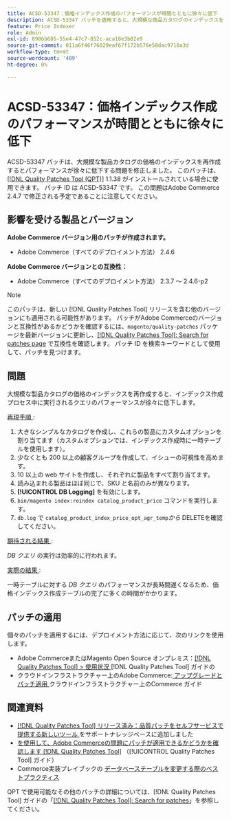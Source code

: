 ```yaml
---
title: ACSD-53347：価格インデックス作成のパフォーマンスが時間とともに徐々に低下
description: ACSD-53347 パッチを適用すると、大規模な商品カタログのインデックスを再作成する際にパフォーマンスが徐々に低下するAdobe Commerceの問題を修正できます。
feature: Price Indexer
role: Admin
exl-id: 8986b685-55e4-47c7-852c-aca18e3b02e9
source-git-commit: 011a6f46f76029eaf67f172b576e58dac9710a3d
workflow-type: tm+mt
source-wordcount: '409'
ht-degree: 0%

---
```


# ACSD-53347：価格インデックス作成のパフォーマンスが時間とともに徐々に低下

ACSD-53347 パッチは、大規模な製品カタログの価格のインデックスを再作成するとパフォーマンスが徐々に低下する問題を修正しました。 このパッチは、[[!DNL Quality Patches Tool (QPT)]](https://experienceleague.adobe.com/en/docs/commerce-operations/tools/quality-patches-tool/quality-patches-tool-to-self-serve-quality-patches) 1.1.38 がインストールされている場合に使用できます。 パッチ ID は ACSD-53347 です。 この問題はAdobe Commerce 2.4.7 で修正される予定であることに注意してください。

## 影響を受ける製品とバージョン

**Adobe Commerce バージョン用のパッチが作成されます。**

* Adobe Commerce（すべてのデプロイメント方法） 2.4.6

**Adobe Commerce バージョンとの互換性：**

* Adobe Commerce（すべてのデプロイメント方法） 2.3.7 ～ 2.4.6-p2

>[!NOTE]
>
>このパッチは、新しい [!DNL Quality Patches Tool] リリースを含む他のバージョンにも適用される可能性があります。 パッチがAdobe Commerceのバージョンと互換性があるかどうかを確認するには、`magento/quality-patches` パッケージを最新バージョンに更新し、[[!DNL Quality Patches Tool]: Search for patches page](https://experienceleague.adobe.com/tools/commerce-quality-patches/index.html) で互換性を確認します。 パッチ ID を検索キーワードとして使用して、パッチを見つけます。

## 問題

大規模な製品カタログの価格のインデックスを再作成すると、インデックス作成プロセス中に実行されるクエリのパフォーマンスが徐々に低下します。

<u> 再現手順 </u>:

1. 大きなシンプルなカタログを作成し、これらの製品にカスタムオプションを割り当てます（カスタムオプションでは、インデックス作成時に一時テーブルを使用します）。
1. 少なくとも 200 以上の顧客グループを作成して、イシューの可視性を高めます。
1. 10 以上の web サイトを作成し、それぞれに製品をすべて割り当てます。
1. 読み込まれる製品はほぼ同じで、SKU と名前のみが異なります。
1. **[!UICONTROL DB Logging]** を有効にします。
1. `bin/magento index:reindex catalog_product_price` コマンドを実行します。
1. `db.log` で `catalog_product_index_price_opt_agr_temp`*から* DELETEを確認してください。

<u> 期待される結果 </u>:

*DB クエリ* の実行は効率的に行われます。

<u> 実際の結果 </u>:

一時テーブルに対する *DB クエリ* のパフォーマンスが長時間遅くなるため、価格インデックス作成テーブルの完了に多くの時間がかかります。

## パッチの適用

個々のパッチを適用するには、デプロイメント方法に応じて、次のリンクを使用します。

* Adobe CommerceまたはMagento Open Source オンプレミス：[[!DNL Quality Patches Tool] > 使用状況 ](/help/tools/quality-patches-tool/usage.md) [!DNL Quality Patches Tool] ガイドの
* クラウドインフラストラクチャー上のAdobe Commerce:[ アップグレードとパッチ適用 ](https://experienceleague.adobe.com/docs/commerce-cloud-service/user-guide/develop/upgrade/apply-patches.html) クラウドインフラストラクチャー上のCommerce ガイド

## 関連資料

* [[!DNL Quality Patches Tool]  リリース済み：品質パッチをセルフサービスで提供する新しいツール ](https://experienceleague.adobe.com/en/docs/commerce-operations/tools/quality-patches-tool/quality-patches-tool-to-self-serve-quality-patches) をサポートナレッジベースに追加しました
* [ を使用して、Adobe Commerceの問題にパッチが適用できるかどうかを確認します  [!DNL Quality Patches Tool]](/help/tools/quality-patches-tool/patches-available-in-qpt/check-patch-for-magento-issue-with-magento-quality-patches.md) （[!UICONTROL Quality Patches Tool] ガイド）
* Commerce実装プレイブックの [ データベーステーブルを変更する際のベストプラクティス ](https://experienceleague.adobe.com/en/docs/commerce-operations/implementation-playbook/best-practices/development/modifying-core-and-third-party-tables#why-adobe-recommends-avoiding-modifications)

QPT で使用可能なその他のパッチの詳細については、[!DNL Quality Patches Tool] ガイドの「[[!DNL Quality Patches Tool]: Search for patches](https://experienceleague.adobe.com/tools/commerce-quality-patches/index.html)」を参照してください。
